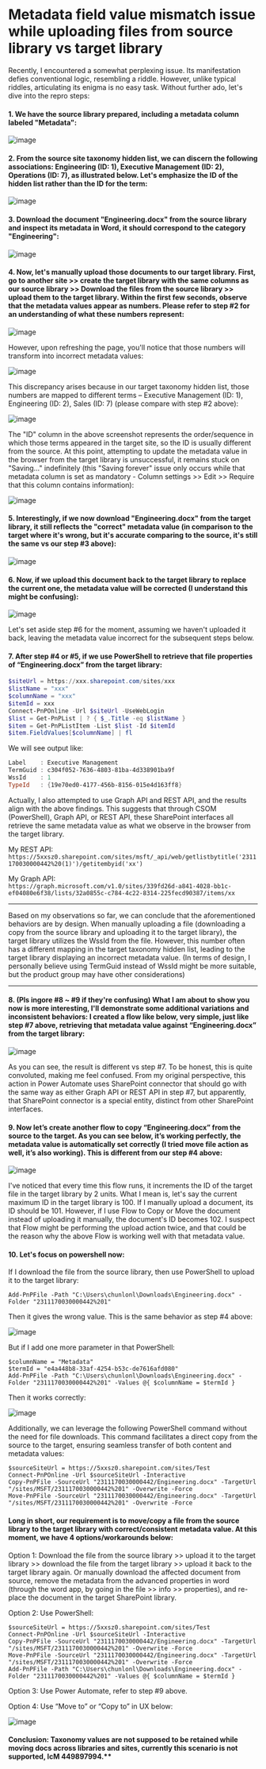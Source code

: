 # Metadata field value mismatch issue while uploading files from source library vs target library

Recently, I encountered a somewhat perplexing issue. Its manifestation defies conventional logic, resembling a riddle. However, unlike typical riddles, articulating its enigma is no easy task. Without further ado, let's dive into the repro steps:  

#### 1. We have the source library prepared, including a metadata column labeled "Metadata":

![image](https://github.com/Chunlong101/SharePointScripts/assets/9314578/ae866e5b-f546-4226-9b41-5999fd21664d)

#### 2. From the source site taxonomy hidden list, we can discern the following associations: Engineering (ID: 1), Executive Management (ID: 2), Operations (ID: 7), as illustrated below. Let's emphasize the ID of the hidden list rather than the ID for the term:

![image](https://github.com/Chunlong101/SharePointScripts/assets/9314578/b1399a80-adf0-4a93-bc84-701f60a57f1d)

#### 3. Download the document "Engineering.docx" from the source library and inspect its metadata in Word, it should correspond to the category "Engineering":

![image](https://github.com/Chunlong101/SharePointScripts/assets/9314578/af2112fc-cf26-46a8-a53e-4cb832bfe2c7)

#### 4. Now, let's manually upload those documents to our target library. First, go to another site >> create the target library with the same columns as our source library >> Download the files from the source library >> upload them to the target library. Within the first few seconds, observe that the metadata values appear as numbers. Please refer to step #2 for an understanding of what these numbers represent:

![image](https://github.com/Chunlong101/SharePointScripts/assets/9314578/5fd3dafd-6f66-4f45-9f04-85d887f28ef0)

However, upon refreshing the page, you'll notice that those numbers will transform into incorrect metadata values:

![image](https://github.com/Chunlong101/SharePointScripts/assets/9314578/6866335e-ddb0-46e3-9383-fb8f2de4ac4f)

This discrepancy arises because in our target taxonomy hidden list, those numbers are mapped to different terms – Executive Management (ID: 1), Engineering (ID: 2), Sales (ID: 7) (please compare with step #2 above):

![image](https://github.com/Chunlong101/SharePointScripts/assets/9314578/a3c2106d-5d4e-4dae-ab7e-e3b0da9da4a7)

The "ID" column in the above screenshot represents the order/sequence in which those terms appeared in the target site, so the ID is usually different from the source. At this point, attempting to update the metadata value in the browser from the target library is unsuccessful, it remains stuck on "Saving..." indefinitely (this "Saving forever" issue only occurs while that metadata column is set as mandatory - Column settings >> Edit >> Require that this column contains information):  

![image](https://github.com/Chunlong101/SharePointScripts/assets/9314578/367f8e02-7c89-4d3b-b2fb-525547efd1d8)
   
#### 5. Interestingly, if we now download "Engineering.docx" from the target library, it still reflects the "correct" metadata value (in comparison to the target where it's wrong, but it's accurate comparing to the source, it's still the same vs our step #3 above):  

![image](https://github.com/Chunlong101/SharePointScripts/assets/9314578/16a17109-27fc-456a-ae74-987c160b88f5)

#### 6. Now, if we upload this document back to the target library to replace the current one, the metadata value will be corrected (I understand this might be confusing):

![image](https://github.com/Chunlong101/SharePointScripts/assets/9314578/47912a8c-6c90-46ce-8afe-f60005b4a3e3)

Let's set aside step #6 for the moment, assuming we haven't uploaded it back, leaving the metadata value incorrect for the subsequent steps below. 

#### 7. After step #4 or #5, if we use PowerShell to retrieve that file properties of “Engineering.docx” from the target library:

```powershell
$siteUrl = https://xxx.sharepoint.com/sites/xxx
$listName = "xxx"
$columnName = "xxx"
$itemId = xxx
Connect-PnPOnline -Url $siteUrl -UseWebLogin
$list = Get-PnPList | ? { $_.Title -eq $listName }
$item = Get-PnPListItem -List $list -Id $itemId
$item.FieldValues[$columnName] | fl
```

We will see output like:

```powershell
Label    : Executive Management
TermGuid : c304f052-7636-4803-81ba-4d338901ba9f
WssId    : 1
TypeId   : {19e70ed0-4177-456b-8156-015e4d163ff8}
```

Actually, I also attempted to use Graph API and REST API, and the results align with the above findings. This suggests that through CSOM (PowerShell), Graph API, or REST API, these SharePoint interfaces all retrieve the same metadata value as what we observe in the browser from the target library.

My REST API:  
`https://5xxsz0.sharepoint.com/sites/msft/_api/web/getlistbytitle('2311170030000442%20(1)')/getitembyid('xx')`

My Graph API:  
`https://graph.microsoft.com/v1.0/sites/339fd26d-a841-4028-bb1c-ef04080e6f38/lists/32a0855c-c784-4c22-8314-225fecd90387/items/xx`

-----

Based on my observations so far, we can conclude that the aforementioned behaviors are by design. When manually uploading a file (downloading a copy from the source library and uploading it to the target library), the target library utilizes the WssId from the file. However, this number often has a different mapping in the target taxonomy hidden list, leading to the target library displaying an incorrect metadata value. (In terms of design, I personally believe using TermGuid instead of WssId might be more suitable, but the product group may have other considerations)

-----

#### 8. (Pls ingore #8 ~ #9 if they're confusing) What I am about to show you now is more interesting, I'll demonstrate some additional variations and inconsistent behaviors: I created a flow like below, very simple, just like step #7 above, retrieving that metadata value against “Engineering.docx” from the target library:

![image](https://github.com/Chunlong101/SharePointScripts/assets/9314578/153af067-e487-4d3c-b23e-a797e5cff5c3)

As you can see, the result is different vs step #7. To be honest, this is quite convoluted, making me feel confused. From my original perspective, this action in Power Automate uses SharePoint connector that should go with the same way as either Graph API or REST API in step #7, but apparently, that SharePoint connector is a special entity, distinct from other SharePoint interfaces.

#### 9. Now let’s create another flow to copy “Engineering.docx” from the source to the target. As you can see below, it’s working perfectly, the metadata value is automatically set correctly (I tried move file action as well, it’s also working). This is different from our step #4 above:

![image](https://github.com/Chunlong101/SharePointScripts/assets/9314578/e7868159-10c8-4e39-b7d2-e6314b44f09a)

I've noticed that every time this flow runs, it increments the ID of the target file in the target library by 2 units. What I mean is, let's say the current maximum ID in the target library is 100. If I manually upload a document, its ID should be 101. However, if I use Flow to Copy or Move the document instead of uploading it manually, the document's ID becomes 102. I suspect that Flow might be performing the upload action twice, and that could be the reason why the above Flow is working well with that metadata value.

#### 10. Let's focus on powershell now:

   If I download the file from the source library, then use PowerShell to upload it to the target library:

   ```
   Add-PnPFile -Path "C:\Users\chunlonl\Downloads\Engineering.docx" -Folder "2311170030000442%201"
   ```
   
   Then it gives the wrong value. This is the same behavior as step #4 above:
   
   ![image](https://github.com/Chunlong101/SharePointScripts/assets/9314578/4b88d1c8-868b-4c0a-91f4-02d4235cd254)

   But if I add one more parameter in that PowerShell:

   ```
   $columnName = "Metadata"
   $termId = "e4a448b8-33af-4254-b53c-de7616afd080" 
   Add-PnPFile -Path "C:\Users\chunlonl\Downloads\Engineering.docx" -Folder "2311170030000442%201" -Values @{ $columnName = $termId }
   ```

   Then it works correctly:
   
   ![image](https://github.com/Chunlong101/SharePointScripts/assets/9314578/ba87993b-aa4a-4c93-aa98-32287723b858)

   Additionally, we can leverage the following PowerShell command without the need for file downloads. This command facilitates a direct copy from the source to the target, ensuring seamless transfer of both content and metadata values:

   ```
   $sourceSiteUrl = https://5xxsz0.sharepoint.com/sites/Test
   Connect-PnPOnline -Url $sourceSiteUrl -Interactive
   Copy-PnPFile -SourceUrl "2311170030000442/Engineering.docx" -TargetUrl "/sites/MSFT/2311170030000442%201" -Overwrite -Force
   Move-PnPFile -SourceUrl "2311170030000442/Engineering.docx" -TargetUrl "/sites/MSFT/2311170030000442%201" -Overwrite -Force
   ```

#### Long in short, our requirement is to move/copy a file from the source library to the target library with correct/consistent metadata value. At this moment, we have 4 options/workarounds below:

Option 1: Download the file from the source library >> upload it to the target library >> download the file from the target library >> upload it back to the target library again. Or manually download the affected document from source, remove the metadata from the advanced properties in word (through the word app, by going in the file >> info >> properties), and re-place the document in the target SharePoint library.  
    
Option 2: Use PowerShell:

```
$sourceSiteUrl = https://5xxsz0.sharepoint.com/sites/Test
Connect-PnPOnline -Url $sourceSiteUrl -Interactive
Copy-PnPFile -SourceUrl "2311170030000442/Engineering.docx" -TargetUrl "/sites/MSFT/2311170030000442%201" -Overwrite -Force
Move-PnPFile -SourceUrl "2311170030000442/Engineering.docx" -TargetUrl "/sites/MSFT/2311170030000442%201" -Overwrite -Force
Add-PnPFile -Path "C:\Users\chunlonl\Downloads\Engineering.docx" -Folder "2311170030000442%201" -Values @{ $columnName = $termId }
```

Option 3: Use Power Automate, refer to step #9 above.

Option 4: Use “Move to” or “Copy to” in UX below:

![image](https://github.com/Chunlong101/SharePointScripts/assets/9314578/242dcacd-18f1-4463-a97a-5888a9852c38)

#### Conclusion: Taxonomy values are not supposed to be retained while moving docs across libraries and sites, currently this scenario is not supported, IcM 449897994.**
